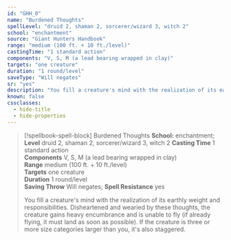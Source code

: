 ```yaml
---
id: "GHH_0"
name: "Burdened Thoughts"
spellLevel: "druid 2, shaman 2, sorcerer/wizard 3, witch 2"
school: "enchantment"
source: "Giant Hunters Handbook"
range: "medium (100 ft. + 10 ft./level)"
castingTime: "1 standard action"
components: "V, S, M (a lead bearing wrapped in clay)"
targets: "one creature"
duration: "1 round/level"
saveType: "Will negates"
sr: "yes"
description: "You fill a creature's mind with the realization of its earthly weight and responsibilities. Disheartened and wearied by these thoughts, the creature gains heavy encumbrance and is unable to fly (if already flying, it must land as soon as possible). If the creature is three or more size categories larger than you, it's also staggered."
known: false
cssclasses:
  - hide-title
  - hide-properties
---
```


> [!spellbook-spell-block] Burdened Thoughts
> **School:** enchantment; **Level** druid 2, shaman 2, sorcerer/wizard 3, witch 2
> **Casting Time** 1 standard action  
> **Components** V, S, M (a lead bearing wrapped in clay)  
> **Range** medium (100 ft. + 10 ft./level)  
> **Targets** one creature  
> **Duration** 1 round/level  
> **Saving Throw** Will negates; **Spell Resistance** yes
> 
> You fill a creature's mind with the realization of its earthly weight and responsibilities. Disheartened and wearied by these thoughts, the creature gains heavy encumbrance and is unable to fly (if already flying, it must land as soon as possible). If the creature is three or more size categories larger than you, it's also staggered.
